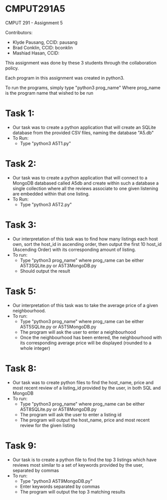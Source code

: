# CMPUT291A5
CMPUT 291 - Assignment 5

Contributors:
- Klyde Pausang, CCID: pausang
- Brad Conklin, CCID: bconklin
- Mashiad Hasan, CCID:

This assignment was done by these 3 students through the collaboration policy.

Each program in this assignment was created in python3.

To run the programs, simply type "python3 prog_name"
Where prog_name is the program name that wished to be run

# Task 1:
- Our task was to create a python application that will create an SQLite database from the provided CSV files, naming the database "A5.db"
- To Run:
     - Type "python3 A5T1.py"

# Task 2:
- Our task was to create a python application that will connect to a MongoDB databased called A5db and create within such a database a single collection where all the reviews associate
  to one given listening are embedded within that one listing.
- To Run:
     - Type "python3 A5T2.py"


# Task 3: 
- Our interpretation of this task was to find how many listings each host own, sort the host_id in ascending order, then output the first 10 host_id (Ascending Order) with its corresponding amount of listing.
- To run:
     - Type "python3 prog_name" where prog_rame can be either A5T3SQLite.py or A5T3MongoDB.py
     - Should output the result
      
# Task 5:
- Our interpretation of this task was to take the average price of a given neighbourhood.
- To run:
     - Type "python3 prog_name" where prog_rame can be either A5T5SQLite.py or A5T5MongoDB.py
     - The program will ask the user to enter a neighbourhood
     - Once the neighbourhood has been entered, the neighbourhood with its corresponding average price will be displayed (rounded to a whole integer)

# Task 8:
- Our task was to create python files to find the host_name, price and most recent review of a listing_id provided by the user, in both SQL and MongoDB
- To run:
     - Type "python3 prog_name" where prog_name can be either A5T8SQLite.py or A5T8MongoDB.py
     - The program will ask the user to enter a listing id
     - The program will output the host_name, price and most recent review for the given listing

# Task 9:
- Our task is to create a python file to find the top 3 listings which have reviews most similar to a set of keywords provided by the user, separated by commas
- To run:
     - Type "python3 A5T9MongoDB.py"
     - Enter keywords separated by commas
     - The program will output the top 3 matching results